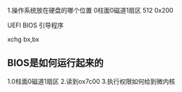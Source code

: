 1.操作系统放在硬盘的哪个位置
0柱面0磁道1扇区
512
0x200

UEFI BIOS 引导程序

xchg bx,bx

## BIOS是如何运行起来的
1.0柱面0磁道1扇区
2.读到ox7c00
3.执行权限如何给到微内核